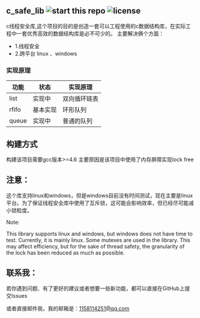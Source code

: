 ## c_safe_lib  ![start this repo](https://img.shields.io/github/stars/1158114251/c_safe_lib.svg) ![license](https://img.shields.io/github/license/1158114251/c_safe_lib.svg)

c线程安全库,这个项目的目的是创造一套可以工程使用的c数据结构库，在实际工程中一套优秀高效的数据结构库是必不可少的。
主要解决俩个方面：

- 1.线程安全 
- 2.跨平台 linux 、windows


### 实现原理

功能 | 状态 | 实现原理
---|---|---
list|实现中 |双向循环链表
rfifo|基本实现|环形队列
queue|实现中|普通的队列

## 构建方式

构建该项目需要gcc版本>=4.6 主要原因是该项目中使用了内存屏障实现lock free


## 注意：

 这个库支持linux和windows，但是windows目前没有时间测试，现在主要是linux平台。为了保证线程安全库中使用了互斥锁，这可能会影响效率，但已经尽可能减小锁粒度。

Note:

This library supports linux and windows, but windows does not have time to test. Currently, it is mainly linux. 
Some mutexes are used in the library. This may affect efficiency, but for the sake of thread safety, 
the granularity of the lock has been reduced as much as possible.




## 联系我：
 
若你遇到问题、有了更好的建议或者想要一些新功能，都可以直接在GitHub上提交Issues

或者直接邮件我，我的邮箱是：1158114251@qq.com
